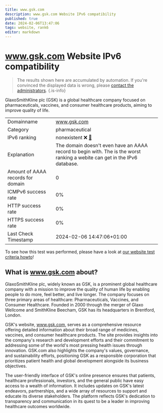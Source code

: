 ```yaml
---
title: www.gsk.com
description: www.gsk.com Website IPv6 compatibility
published: true
date: 2024-02-06T13:47:06
tags: website, rank6
editor: markdown
---
```


# www.gsk.com Website IPv6 compatibility

> The results shown here are accumulated by automation. If you're convinced the displayed data is wrong, please [contact the administrators](/howto/chat). 
{.is-info}

GlaxoSmithKline plc (GSK) is a global healthcare company focused on pharmaceuticals, vaccines, and consumer healthcare products, aiming to improve quality of life.


|   |   |
| - | - |
| Domainname | www.gsk.com
| Category | pharmaceutical |
| IPv6 ranking | nonexistent :x: [🔗](/howto/ranking) |
| Explanation | The domain doesn't even have an AAAA record to begin with. The is the worst ranking a webite can get in the IPv6 database. |
| Amount of AAAA records for domain | 0 |
| ICMPv6 success rate | 0%|
| HTTP success rate | 0% |
| HTTPS success rate | 0% |
| Last Check Timestamp | 2024-02-06 14:47:06+01:00 |

To see how this test was performed, please have a look at [our website test criteria howto](/howto/testcriteria/website)!


## What is www.gsk.com about?
GlaxoSmithKline plc, widely known as GSK, is a prominent global healthcare company with a mission to improve the quality of human life by enabling people to do more, feel better, and live longer. The company focuses on three primary areas of healthcare: Pharmaceuticals, Vaccines, and Consumer Healthcare. Founded in 2000 through the merger of Glaxo Wellcome and SmithKline Beecham, GSK has its headquarters in Brentford, London.

GSK's website, www.gsk.com, serves as a comprehensive resource offering detailed information about their broad range of medicines, vaccines, and consumer healthcare products. The site provides insights into the company's research and development efforts and their commitment to addressing some of the world's most pressing health issues through innovation. GSK.com also highlights the company's values, governance, and sustainability efforts, positioning GSK as a responsible corporation that prioritizes patient health and global development alongside its business objectives.

The user-friendly interface of GSK's online presence ensures that patients, healthcare professionals, investors, and the general public have easy access to a wealth of information. It includes updates on GSK's latest endeavors, partnerships, and a wide array of resources to support and educate its diverse stakeholders. The platform reflects GSK's dedication to transparency and communication in its quest to be a leader in improving healthcare outcomes worldwide.


